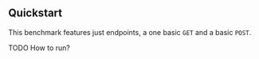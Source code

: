 ## Quickstart

This benchmark features just endpoints, a one basic `GET` and a basic `POST`.

TODO How to run?
